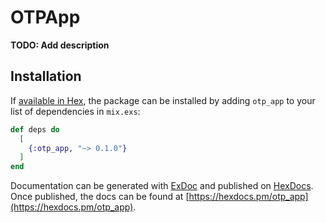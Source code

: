 # OTPApp

**TODO: Add description**

## Installation

If [available in Hex](https://hex.pm/docs/publish), the package can be installed
by adding `otp_app` to your list of dependencies in `mix.exs`:

```elixir
def deps do
  [
    {:otp_app, "~> 0.1.0"}
  ]
end
```

Documentation can be generated with [ExDoc](https://github.com/elixir-lang/ex_doc)
and published on [HexDocs](https://hexdocs.pm). Once published, the docs can
be found at [https://hexdocs.pm/otp_app](https://hexdocs.pm/otp_app).

